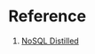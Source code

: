 # Reference

1. [NoSQL Distilled](http://www.amazon.com/NoSQL-Distilled-Emerging-Polyglot-Persistence/dp/0321826620)